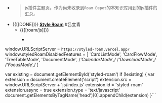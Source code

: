 - > js插件主题页，作为尚未收录到`Roam Depot`的本知识库用到的js插件的汇总。
- {{[[DONE]]}} **[Style Roam](https://github.com/JimmyLv/styled-roam)** #吕立青
    - {{[[roam/js]]}}
        - ```javascript
window.URLScriptServer = `https://styled-roam.vercel.app/`
window.styledRoamDisabledFeatures = [
   'CardListMode',
   'CardFlowMode',
   'TreeTableMode',
   'DocumentMode',
   /*'CalendarMode',*/
   /*'DownloadMode',*/
   /*'FocusMode',*/
]

var existing = document.getElementById('styled-roam')
if (!existing) {
  var extension = document.createElement('script')
  extension.src = window.URLScriptServer + 'js/index.js'
  extension.id = 'styled-roam'
  extension.async = true
  extension.type = 'text/javascript'
  document.getElementsByTagName('head')[0].appendChild(extension)
}```
